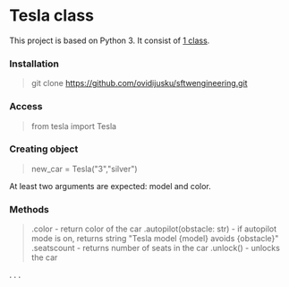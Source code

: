 # Tesla class

This project is based on Python 3. It consist of [1 class](https://github.com/ovidijusku/sftwengineering/blob/main/Tesla/tesla.py#L1).

### Installation

> git clone https://github.com/ovidijusku/sftwengineering.git

### Access

> from tesla import Tesla

### Creating object

> new_car = Tesla("3","silver")

At least two arguments are expected: model and color.

### Methods

> .color - return color of the car
> .autopilot(obstacle: str) - if autopilot mode is on, returns string "Tesla model {model} avoids {obstacle}"
> .seatscount - returns number of seats in the car
> .unlock() - unlocks the car

.
.
.

